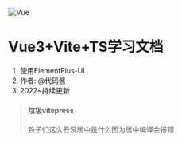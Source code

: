 <!-- <div align="center">
	<img src="../images/logo.png"/>
	<h1>Vue3+Vite+TS学习文档</h1>
	<i>使用ElementPlus-UI</i><br />
	作者: @代码酱
	<br />
	<i><font size=2>2022~持续更新</font></i>
</div> -->
![Vue](https://v3.router.vuejs.org/logo.png)
# Vue3+Vite+TS学习文档
1. 使用ElementPlus-UI
2. 作者: @代码酱
3. 2022~持续更新
> #### 垃圾vitepress  
> 铁子们这么丑没居中是什么因为居中编译会报错